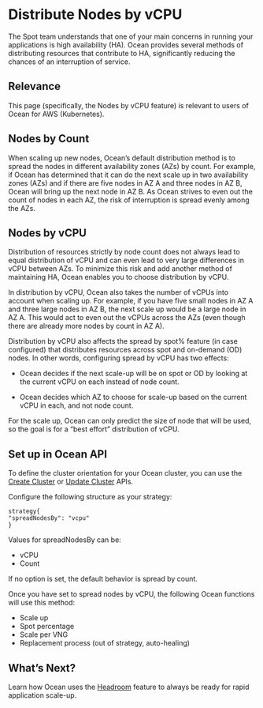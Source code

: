 # Distribute Nodes by vCPU

The Spot team understands that one of your main concerns in running your applications is high availability (HA). Ocean provides several methods of distributing resources that contribute to HA, significantly reducing the chances of an interruption of service.

## Relevance

This page (specifically, the Nodes by vCPU feature) is relevant to users of Ocean for AWS (Kubernetes).

## Nodes by Count

When scaling up new nodes, Ocean’s default distribution method is to spread the nodes in different availability zones (AZs) by count. For example, if Ocean has determined that it can do the next scale up in two availability zones (AZs) and if there are five nodes in AZ A and three nodes in AZ B, Ocean will bring up the next node in AZ B. As Ocean strives to even out the count of nodes in each AZ, the risk of interruption is spread evenly among the AZs.

## Nodes by vCPU

Distribution of resources strictly by node count does not always lead to equal distribution of vCPU and can even lead to very large differences in vCPU between AZs. To minimize this risk and add another method of maintaining HA, Ocean enables you to choose distribution by vCPU.

In distribution by vCPU, Ocean also takes the number of vCPUs into account when scaling up. For example, if you have five small nodes in AZ A and three large nodes in AZ B, the next scale up would be a large node in AZ A. This would act to even out the vCPUs across the AZs (even though there are already more nodes by count in AZ A).

Distribution by vCPU also affects the spread by spot% feature (in case configured) that distributes resources across spot and on-demand (OD) nodes. In other words, configuring spread by vCPU has two effects:

- Ocean decides if the next scale-up will be on spot or OD by looking at the current vCPU on each instead of node count.

- Ocean decides which AZ to choose for scale-up based on the current vCPU in each, and not node count.

For the scale up, Ocean can only predict the size of node that will be used, so the goal is for a “best effort” distribution of vCPU.

## Set up in Ocean API

To define the cluster orientation for your Ocean cluster, you can use the [Create Cluster](https://docs.spot.io/api/#tag/Ocean-AWS/operation/OceanAWSClusterCreate) or [Update Cluster](https://docs.spot.io/api/#tag/Ocean-AWS/operation/OceanAWSClusterUpdate) APIs.

Configure the following structure as your strategy:

```
strategy{
"spreadNodesBy": "vcpu"
}
```

Values for spreadNodesBy can be:

* vCPU
* Count

If no option is set, the default behavior is spread by count.

Once you have set to spread nodes by vCPU, the following Ocean functions will use this method:

* Scale up
* Spot percentage
* Scale per VNG
* Replacement process (out of strategy, auto-healing)

## What’s Next?

Learn how Ocean uses the [Headroom](ocean/features/headroom) feature to always be ready for rapid application scale-up.
